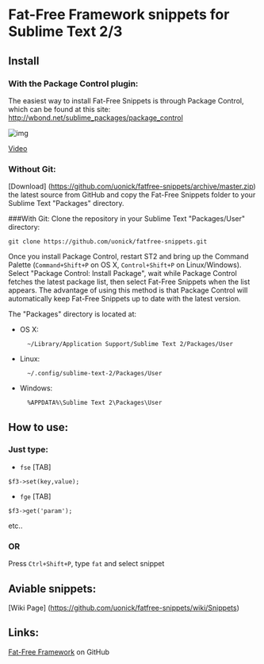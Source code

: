 # Fat-Free Framework snippets for Sublime Text 2/3


Install
----------
### With the Package Control plugin:
The easiest way to install Fat-Free Snippets is through Package Control, which can be found at this site: http://wbond.net/sublime_packages/package_control

![img](https://raw.github.com/uonick/dimmed/gh-pages/images/sta.gif)

[Video](http://www.youtube.com/watch?v=XaCn6m1DYE8)

### Without Git:
[Download] (https://github.com/uonick/fatfree-snippets/archive/master.zip) the latest source from GitHub  and copy the Fat-Free Snippets folder to your Sublime Text "Packages" directory.

###With Git:
Clone the repository in your Sublime Text "Packages/User" directory:

    git clone https://github.com/uonick/fatfree-snippets.git

Once you install Package Control, restart ST2 and bring up the Command Palette (`Command+Shift+P` on OS X, `Control+Shift+P` on Linux/Windows). Select "Package Control: Install Package", wait while Package Control fetches the latest package list, then select Fat-Free Snippets when the list appears. The advantage of using this method is that Package Control will automatically keep Fat-Free Snippets up to date with the latest version.


The "Packages" directory is located at:

* OS X:

        ~/Library/Application Support/Sublime Text 2/Packages/User

* Linux:

        ~/.config/sublime-text-2/Packages/User

* Windows:

        %APPDATA%\Sublime Text 2\Packages\User

## How to use:
### Just type:

* `fse` [TAB]
```
$f3->set(key,value);
```

* `fge` [TAB]
```
$f3->get('param');
```
etc..

### OR
Press `Ctrl+Shift+P`, type `fat` and select snippet

## Aviable snippets:

[Wiki Page] (https://github.com/uonick/fatfree-snippets/wiki/Snippets)

## Links:

[Fat-Free Framework](https://github.com/bcosca/fatfree) on GitHub
